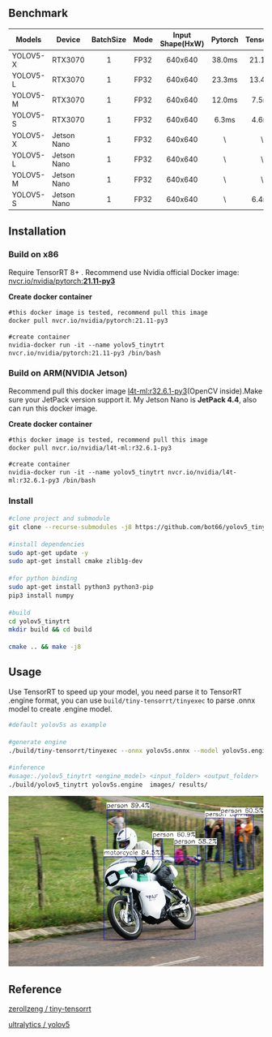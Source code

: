 ## Benchmark
| Models | Device | BatchSize | Mode | Input Shape(HxW) | Pytorch |TensorRT|
|-|-|:-:|:-:|:-:|:-:|:-:|
| YOLOV5-X| RTX3070 | 1 | FP32 | 640x640 | 38.0ms | 21.1ms |
| YOLOV5-L | RTX3070 | 1 | FP32 | 640x640 | 23.3ms | 13.4ms |
| YOLOV5-M | RTX3070 | 1 | FP32 | 640x640 | 12.0ms | 7.5ms|
| YOLOV5-S | RTX3070 | 1 | FP32 | 640x640 | 6.3ms | 4.6ms |
| YOLOV5-X| Jetson Nano | 1 | FP32 | 640x640 | \\ | \\ |
| YOLOV5-L | Jetson Nano | 1 | FP32 | 640x640 | \\ | \\ |
| YOLOV5-M | Jetson Nano | 1 | FP32 | 640x640 | \\ | \\ |
| YOLOV5-S | Jetson Nano | 1 | FP32 | 640x640 | \\ | 6.4ms |


## Installation
### Build on x86
Require TensorRT 8+ . Recommend use Nvidia official Docker image: [nvcr.io/nvidia/pytorch:**21.11-py3**](https://catalog.ngc.nvidia.com/orgs/nvidia/containers/pytorch)

**Create docker container**
```
#this docker image is tested, recommend pull this image
docker pull nvcr.io/nvidia/pytorch:21.11-py3

#create container
nvidia-docker run -it --name yolov5_tinytrt nvcr.io/nvidia/pytorch:21.11-py3 /bin/bash
```
### Build on ARM(NVIDIA Jetson)
Recommend pull this docker image [l4t-ml:r32.6.1-py3](https://catalog.ngc.nvidia.com/orgs/nvidia/containers/l4t-ml)(OpenCV inside).Make sure your JetPack version support it. My Jetson Nano is **JetPack 4.4**, also can run this docker image. 

**Create docker container**
```
#this docker image is tested, recommend pull this image
docker pull nvcr.io/nvidia/l4t-ml:r32.6.1-py3

#create container
nvidia-docker run -it --name yolov5_tinytrt nvcr.io/nvidia/l4t-ml:r32.6.1-py3 /bin/bash
```

### Install
```bash
#clone project and submodule
git clone --recurse-submodules -j8 https://github.com/bot66/yolov5_tinytrt.git

#install dependencies
sudo apt-get update -y
sudo apt-get install cmake zlib1g-dev

#for python binding
sudo apt-get install python3 python3-pip
pip3 install numpy

#build
cd yolov5_tinytrt
mkdir build && cd build

cmake .. && make -j8
```
## Usage
Use TensorRT to speed up your model, you need parse it to TensorRT .engine format, you can use `build/tiny-tensorrt/tinyexec` to parse .onnx model to create .engine model.


```bash
#default yolov5s as example

#generate engine 
./build/tiny-tensorrt/tinyexec --onnx yolov5s.onnx --model yolov5s.engine

#inference
#usage:./yolov5_tinytrt <engine_model> <input_folder> <output_folder>
./build/yolov5_tinytrt yolov5s.engine  images/ results/
```
![results/000000007816.jpg](results/000000007816.jpg)
## Reference
[ zerollzeng /
tiny-tensorrt
](https://github.com/zerollzeng/tiny-tensorrt)

[ ultralytics /
yolov5 ](https://github.com/ultralytics/yolov5)
